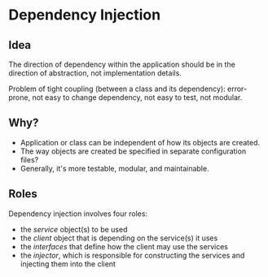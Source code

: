 ﻿# Dependency Injection

## Idea

The direction of dependency within the application should be in the direction of abstraction, not implementation details.

Problem of tight coupling (between a class and its dependency): error-prone, not easy to change dependency, not easy to test, not modular.

## Why?

- Application or class can be independent of how its objects are created.
- The way objects are created be specified in separate configuration files?
- Generally, it's more testable, modular, and maintainable.

## Roles

Dependency injection involves four roles:
- the *service* object(s) to be used
- the *client* object that is depending on the service(s) it uses
- the *interfaces* that define how the client may use the services
- the *injector*, which is responsible for constructing the services and injecting them into the client
